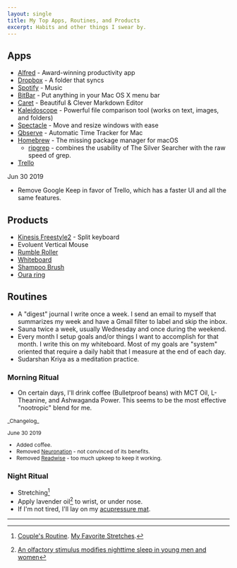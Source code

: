 ```yaml
---
layout: single
title: My Top Apps, Routines, and Products
excerpt: Habits and other things I swear by.
---
```


## Apps

- [Alfred](https://www.alfredapp.com/) - Award-winning productivity app
- [Dropbox](https://www.dropbox.com/install) - A folder that syncs
- [Spotify](https://www.spotify.com/us/download/other/) - Music
- [BitBar](https://github.com/matryer/bitbar/releases/latest) - Put anything in your Mac OS X menu bar
- [Caret](https://caret.io/) - Beautiful & Clever Markdown Editor
- [Kaleidoscope](https://www.kaleidoscopeapp.com/) - Powerful file comparison tool (works on text, images, and folders)
- [Spectacle](https://www.spectacleapp.com/) - Move and resize windows with ease
- [Qbserve](https://qotoqot.com/qbserve/) - Automatic Time Tracker for Mac
- [Homebrew](https://brew.sh/) - The missing package manager for macOS
  - [ripgrep](https://github.com/BurntSushi/ripgrep) - combines the usability of The Silver Searcher with the raw speed of grep.
- [Trello](https://trello.com/)

Jun 30 2019
- Remove Google Keep in favor of Trello, which has a faster UI and all the same features.

## Products

- [Kinesis Freestyle2](https://www.amazon.com/Kinesis-Freestyle2-Ergonomic-Keyboard-Separation/dp/B0089ZV1C4/) - Split keyboard
- Evoluent Vertical Mouse
- [Rumble Roller](http://a.co/9rtLDV3)
- [Whiteboard](http://a.co/3BxYmiU)
- [Shampoo Brush](https://amzn.to/2H3BJGI)
- [Oura ring](https://ouraring.com)

## Routines

- A "digest" journal I write once a week. I send an email to myself that summarizes my week and have a Gmail filter to label and skip the inbox.
- Sauna twice a week, usually Wednesday and once during the weekend.
- Every month I setup goals and/or things I want to accomplish for that month. I write this on my whiteboard. Most of my goals are "system" oriented that require a daily habit that I measure at the end of each day.
- Sudarshan Kriya as a meditation practice.

### Morning Ritual

- On certain days, I'll drink coffee (Bulletproof beans) with MCT Oil, L-Theanine, and Ashwaganda Power. This seems to be the most effective "nootropic" blend for me.

<div style="font-size: 12px">
_Changelog_

June 30 2019

- Added coffee.
- Removed [Neuronation](https://www.neuronation.com/) - not convinced of its benefits.
- Removed [Readwise](https://readwise.io/) - too much upkeep to keep it working.
</div>

### Night Ritual

- Stretching[^2]
- Apply lavender oil[^1] to wrist, or under nose.
- If I'm not tired, I'll lay on my [acupressure mat](https://www.amazon.com/gp/product/B0049Q0P9M).

---

[^1]: [An olfactory stimulus modifies nighttime sleep in young men and women](https://www.ncbi.nlm.nih.gov/pubmed/16298774)
[^2]: [Couple's Routine](https://www.youtube.com/watch?v=99uYEteT-UI). [My Favorite Stretches](https://www.youtube.com/watch?v=sYrIMdOBHkg).
